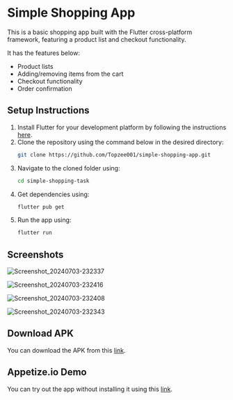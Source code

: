 # Simple Shopping App

This is a basic shopping app built with the Flutter cross-platform framework, featuring a product list and checkout functionality.

It has the features below:
- Product lists
- Adding/removing items from the cart
- Checkout functionality
- Order confirmation

## Setup Instructions

1. Install Flutter for your development platform by following the instructions [here](https://flutter.dev/docs/get-started/install).
2. Clone the repository using the command below in the desired directory:
    ```sh
    git clone https://github.com/Topzee001/simple-shopping-app.git
    ```
3. Navigate to the cloned folder using:
    ```sh
    cd simple-shopping-task
    ```
4. Get dependencies using:
    ```sh
    flutter pub get
    ```
5. Run the app using:
    ```sh
    flutter run
    ```

## Screenshots

![Screenshot_20240703-232337](https://github.com/Topzee001/simple-shopping-app/assets/104674785/0e5cce73-4906-4e70-827e-ab272e2c8e96)

![Screenshot_20240703-232416](https://github.com/Topzee001/simple-shopping-app/assets/104674785/8b2feda1-d0e1-426c-8e39-4e13e754ecab)

![Screenshot_20240703-232408](https://github.com/Topzee001/simple-shopping-app/assets/104674785/82b69320-0427-4946-ae72-dc8818303959)

![Screenshot_20240703-232343](https://github.com/Topzee001/simple-shopping-app/assets/104674785/48e10738-d0c6-40c6-8d0b-ac1ba179ee74)

## Download APK

You can download the APK from this [link](https://drive.google.com/file/d/1EnpM8eQHHrLZ-5rqkdOCa4cHUbo6mi2H/view?usp=drive_link).

## Appetize.io Demo

You can try out the app without installing it using this [link](https://appetize.io/embed/b_d7qeha4ewt5elurmrvytqrgkpu).
